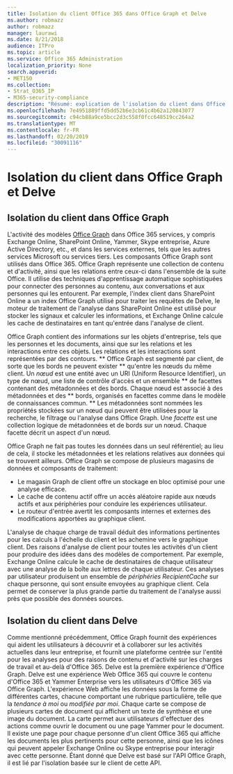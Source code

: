 ```yaml
---
title: Isolation du client Office 365 dans Office Graph et Delve
ms.author: robmazz
author: robmazz
manager: laurawi
ms.date: 8/21/2018
audience: ITPro
ms.topic: article
ms.service: Office 365 Administration
localization_priority: None
search.appverid:
- MET150
ms.collection:
- Strat_O365_IP
- M365-security-compliance
description: "Résumé: explication de l'isolation du client dans Office Graph et dans Delve."
ms.openlocfilehash: 7e4951889ffd5dd52b6e3cb61c4b62a120843077
ms.sourcegitcommit: c94cb88a9ce5bcc2d3c558f0fcc648519cc264a2
ms.translationtype: MT
ms.contentlocale: fr-FR
ms.lasthandoff: 02/20/2019
ms.locfileid: "30091116"
---
```

# <a name="tenant-isolation-in-the-office-graph-and-delve"></a>Isolation du client dans Office Graph et Delve

## <a name="tenant-isolation-in-the-office-graph"></a>Isolation du client dans Office Graph
L'activité des modèles [Office Graph](https://dev.office.com/officegraph) dans Office 365 services, y compris Exchange Online, SharePoint Online, Yammer, Skype entreprise, Azure Active Directory, etc., et dans les services externes, tels que les autres services Microsoft ou services tiers. Les composants Office Graph sont utilisés dans Office 365. Office Graph représente une collection de contenu et d'activité, ainsi que les relations entre ceux-ci dans l'ensemble de la suite Office. Il utilise des techniques d'apprentissage automatique sophistiquées pour connecter des personnes au contenu, aux conversations et aux personnes qui les entourent. Par exemple, l'index client dans SharePoint Online a un index Office Graph utilisé pour traiter les requêtes de Delve, le moteur de traitement de l'analyse dans SharePoint Online est utilisé pour stocker les signaux et calculer les informations, et Exchange Online calcule les cache de destinataires en tant qu'entrée dans l'analyse de client.

Office Graph contient des informations sur les objets d'entreprise, tels que les personnes et les documents, ainsi que sur les relations et les interactions entre ces objets. Les relations et les interactions sont représentées par des contours. ** Office Graph est segmenté par client, de sorte que les bords ne peuvent exister ** qu'entre les nœuds du même client. Un *nœud* est une entité avec un URI (Uniform Resource Identifier), un type de nœud, une liste de contrôle d'accès et un ensemble ** de facettes contenant des métadonnées et des bords. Chaque nœud est associé à des métadonnées et des ** bords, organisés en facettes comme dans le modèle de connaissances commun. ** Les métadonnées sont nommées les propriétés stockées sur un nœud qui peuvent être utilisées pour la recherche, le filtrage ou l'analyse dans Office Graph. Une *facette* est une collection logique de métadonnées et de bords sur un nœud. Chaque facette décrit un aspect d'un nœud. 

Office Graph ne fait pas toutes les données dans un seul référentiel; au lieu de cela, il stocke les métadonnées et les relations relatives aux données qui se trouvent ailleurs. Office Graph se compose de plusieurs magasins de données et composants de traitement:
- Le magasin Graph de client offre un stockage en bloc optimisé pour une analyse efficace.
- Le cache de contenu actif offre un accès aléatoire rapide aux nœuds actifs et aux périphéries pour conduire les expériences utilisateur.
- Le routeur d'entrée avertit les composants internes et externes des modifications apportées au graphique client.

L'analyse de chaque charge de travail déduit des informations pertinentes pour les calculs à l'échelle du client et les achemine vers le graphique client. Des raisons d'analyse de client pour toutes les activités d'un client pour produire des idées dans des modèles de comportement. Par exemple, Exchange Online calcule le cache de destinataires de chaque utilisateur avec une analyse de la boîte aux lettres de chaque utilisateur. Ces analyses par utilisateur produisent un ensemble de *périphéries RecipientCache* sur chaque personne, qui sont ensuite envoyées au graphique client. Cela permet de conserver la plus grande partie du traitement de l'analyse aussi près que possible des données sources.

## <a name="tenant-isolation-in-delve"></a>Isolation du client dans Delve
Comme mentionné précédemment, Office Graph fournit des expériences qui aident les utilisateurs à découvrir et à collaborer sur les activités actuelles dans leur entreprise, et fournit une plateforme centrée sur l'entité pour les analyses pour des raisons de contenu et d'activité sur les charges de travail et au-delà d'Office 365. Delve est la première expérience d'Office Graph. Delve est une expérience Web Office 365 qui couvre le contenu d'Office 365 et Yammer Enterprise vers les utilisateurs d'Office 365 via Office Graph. L'expérience Web affiche les données sous la forme de différentes cartes, chacune comportant une rubrique particulière, telle que la *tendance à moi* ou *modifiée par moi*. Chaque carte se compose de plusieurs cartes de document qui affichent un texte de synthèse et une image du document. La carte permet aux utilisateurs d'effectuer des actions comme ouvrir le document ou une page Yammer pour le document. Il existe une page pour chaque personne d'un client Office 365 qui affiche les documents les plus pertinents pour cette personne, ainsi que les icônes qui peuvent appeler Exchange Online ou Skype entreprise pour interagir avec cette personne. Étant donné que Delve est basé sur l'API Office Graph, il est lié par l'isolation basée sur le client de cette API.